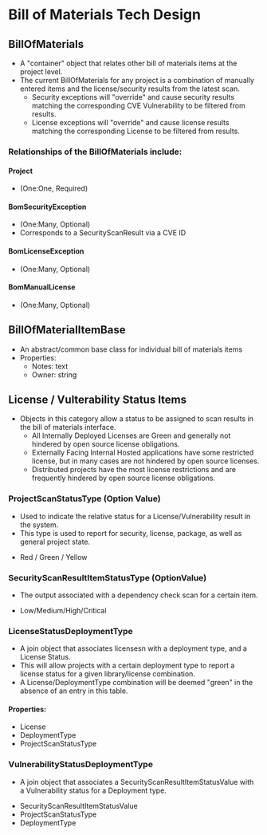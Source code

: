 # Bill of Materials Tech Design

## BillOfMaterials
* A "container" object that relates other bill of materials items at the project level. 
* The current BillOfMaterials for any project is a combination of manually entered items and the license/security results from the latest scan.
  * Security exceptions will "override" and cause security results matching the corresponding CVE Vulnerability to be filtered from results. 
  * License exceptions will "override" and cause license results matching the corresponding License to be filtered from results.

### Relationships of the BillOfMaterials include:
#### Project 
* (One:One, Required)

#### BomSecurityException 
* (One:Many, Optional)
* Corresponds to a SecurityScanResult via a CVE ID

#### BomLicenseException 
* (One:Many, Optional)

#### BomManualLicense
* (One:Many, Optional)

## BillOfMaterialItemBase
* An abstract/common base class for individual bill of materials items
* Properties:
  * Notes: text
  * Owner: string

## License / Vulterability Status Items
* Objects in this category allow a status to be assigned to scan results in the bill of materials interface.
  * All Internally Deployed Licenses are Green and generally not hindered by open source license obligations.
  * Externally Facing Internal Hosted applications have some restricted license, but in many cases are not hindered by open source licenses.
  * Distributed projects have the most license restrictions and are frequently hindered by open source license obligations.

### ProjectScanStatusType (Option Value)
* Used to indicate the relative status for a License/Vulnerability result in the system.
* This type is used to report for security, license, package, as well as general project state.
- Red / Green / Yellow

### SecurityScanResultItemStatusType (OptionValue)
* The output associated with a dependency check scan for a certain item.
- Low/Medium/High/Critical

### LicenseStatusDeploymentType
* A join object that associates licensesn with a deployment type, and a License Status.
* This will allow projects with a certain deployment type to report a license status for a given library/license combination.
* A License/DeploymentType combination will be deemed "green" in the absence of an entry in this table.
#### Properties:
- License
- DeploymentType
- ProjectScanStatusType

### VulnerabilityStatusDeploymentType
* A join object that associates a SecurityScanResultItemStatusValue with a Vulnerability status for a Deployment type.
- SecurityScanResultItemStatusValue
- ProjectScanStatusType
- DeploymentType

